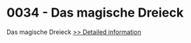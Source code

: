 # 0034 - Das magische Dreieck
Das magische Dreieck
[>> Detailed information](https://secure.shareit.com/shareit/product.html?productid=300854275&affiliateid=200057808)
